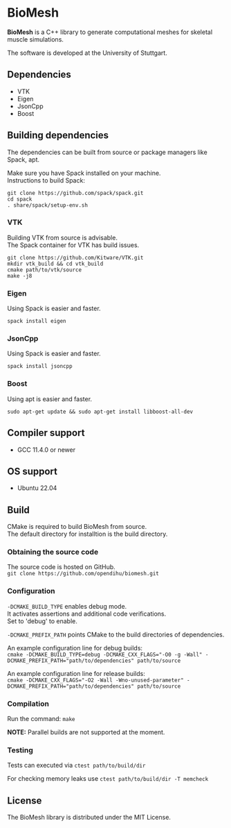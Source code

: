 # BioMesh
**BioMesh** is a C++ library to generate computational meshes for skeletal muscle simulations.

The software is developed at the University of Stuttgart.

## Dependencies
* VTK
* Eigen
* JsonCpp
* Boost

## Building dependencies
The dependencies can be built from source or package managers like Spack, apt.

Make sure you have Spack installed on your machine.\
Instructions to build Spack:
```
git clone https://github.com/spack/spack.git
cd spack
. share/spack/setup-env.sh
```

### VTK
Building VTK from source is advisable.\
The Spack container for VTK has build issues.
```
git clone https://github.com/Kitware/VTK.git
mkdir vtk_build && cd vtk_build
cmake path/to/vtk/source
make -j8
```
### Eigen
Using Spack is easier and faster.
```
spack install eigen
```
### JsonCpp
Using Spack is easier and faster.
```
spack install jsoncpp
```
### Boost
Using apt is easier and faster.
```
sudo apt-get update && sudo apt-get install libboost-all-dev
```

## Compiler support
* GCC 11.4.0 or newer

## OS support
* Ubuntu 22.04

## Build
CMake is required to build BioMesh from source.  
The default directory for installtion is the build directory.

### Obtaining the source code
The source code is hosted on GitHub.  
`git clone https://github.com/opendihu/biomesh.git`

### Configuration
`-DCMAKE_BUILD_TYPE` enables debug mode.  
It activates assertions and additional code verifications.  
Set to 'debug' to enable.  

`-DCMAKE_PREFIX_PATH` points CMake to the build directories of dependencies.

An example configuration line for debug builds:  
```cmake -DCMAKE_BUILD_TYPE=debug -DCMAKE_CXX_FLAGS="-O0 -g -Wall" -DCMAKE_PREFIX_PATH="path/to/dependencies" path/to/source```

An example configuration line for release builds:  
```cmake -DCMAKE_CXX_FLAGS="-O2 -Wall -Wno-unused-parameter" -DCMAKE_PREFIX_PATH="path/to/dependencies" path/to/source```

### Compilation
Run the command: `make`  

**NOTE:** Parallel builds are not supported at the moment.

### Testing

Tests can executed via `ctest path/to/build/dir`  

For checking memory leaks use `ctest path/to/build/dir -T memcheck` 

## License
The BioMesh library is distributed under the MIT License.




